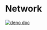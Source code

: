 # Network

[![deno doc](https://doc.deno.land/badge.svg)](https://doc.deno.land/https/deno.land/x/yxz/net/mod.ts)
